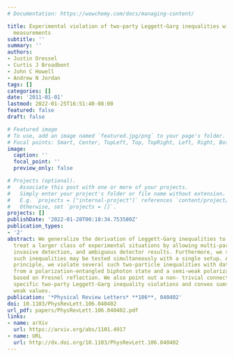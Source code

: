 ```yaml
---
# Documentation: https://wowchemy.com/docs/managing-content/

title: Experimental violation of two-party Leggett-Garg inequalities with semiweak
  measurements
subtitle: ''
summary: ''
authors:
- Justin Dressel
- Curtis J Broadbent
- John C Howell
- Andrew N Jordan
tags: []
categories: []
date: '2011-01-01'
lastmod: 2022-01-25T16:51:40-08:00
featured: false
draft: false

# Featured image
# To use, add an image named `featured.jpg/png` to your page's folder.
# Focal points: Smart, Center, TopLeft, Top, TopRight, Left, Right, BottomLeft, Bottom, BottomRight.
image:
  caption: ''
  focal_point: ''
  preview_only: false

# Projects (optional).
#   Associate this post with one or more of your projects.
#   Simply enter your project's folder or file name without extension.
#   E.g. `projects = ["internal-project"]` references `content/project/deep-learning/index.md`.
#   Otherwise, set `projects = []`.
projects: []
publishDate: '2022-01-28T00:18:34.753580Z'
publication_types:
- '2'
abstract: We generalize the derivation of Leggett-Garg inequalities to systematically
  treat a larger class of experimental situations by allowing multi-particle correlations,
  invasive detection, and ambiguous detector results. Furthermore, we show how many
  such inequalities may be tested simultaneously with a single setup. As a proof of
  principle, we violate several such two-particle inequalities with data obtained
  from a polarization-entangled biphoton state and a semi-weak polarization measurement
  based on Fresnel reflection. We also point out a non- trivial connection between
  specific two-party Leggett-Garg inequality violations and convex sums of strange
  weak values.
publication: '*Physical Review Letters* **106**, 040402'
doi: 10.1103/PhysRevLett.106.040402
url_pdf: papers/PhysRevLett.106.040402.pdf
links:
- name: arXiv
  url: https://arxiv.org/abs/1101.4917
- name: URL
  url: http://dx.doi.org/10.1103/PhysRevLett.106.040402
---
```

